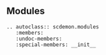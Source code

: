 ## Modules

<!-- TODO: Add description of how to use modules objects here -->

```{eval-rst}
.. autoclass:: scdemon.modules
   :members:
   :undoc-members:
   :special-members: __init__

```


